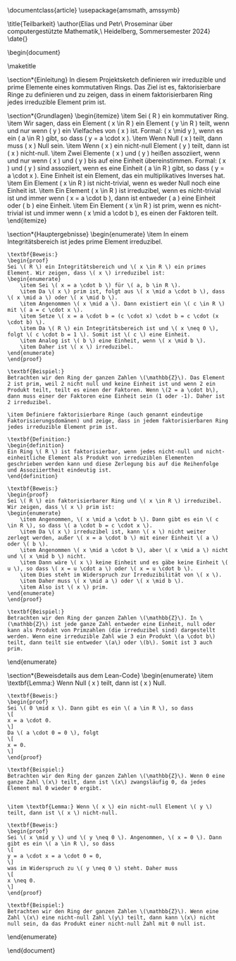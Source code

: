 \documentclass{article}
\usepackage{amsmath, amssymb}

\title{Teilbarkeit}
\author{Elias und Petr\\
Proseminar über computergestützte Mathematik,\\
Heidelberg, Sommersemester 2024}
\date{}

\begin{document}

\maketitle

\section*{Einleitung}
In diesem Projektsketch definieren wir irreduzible und prime Elemente eines kommutativen Rings. Das Ziel ist es, faktorisierbare Ringe zu definieren und zu zeigen, dass in einem faktorisierbaren Ring jedes irreduzible Element prim ist.

\section*{Grundlagen}
\begin{itemize}
    \item Sei \( R \) ein kommutativer Ring.
    \item Wir sagen, dass ein Element \( x \in R \) ein Element \( y \in R \) teilt, wenn und nur wenn \( y \) ein Vielfaches von \( x \) ist. Formal: \( x \mid y \), wenn es ein \( a \in R \) gibt, so dass \( y = a \cdot x \).
    \item Wenn Null \( x \) teilt, dann muss \( x \) Null sein.
    \item Wenn \( x \) ein nicht-null Element \( y \) teilt, dann ist \( x \) nicht-null.
    \item Zwei Elemente \( x \) und \( y \) heißen assoziiert, wenn und nur wenn \( x \) und \( y \) bis auf eine Einheit übereinstimmen. Formal: \( x \) und \( y \) sind assoziiert, wenn es eine Einheit \( a \in R \) gibt, so dass \( y = a \cdot x \). Eine Einheit ist ein Element, das ein multiplikatives Inverses hat.
    \item Ein Element \( x \in R \) ist nicht-trivial, wenn es weder Null noch eine Einheit ist.
    \item Ein Element \( x \in R \) ist irreduzibel, wenn es nicht-trivial ist und immer wenn \( x = a \cdot b \), dann ist entweder \( a \) eine Einheit oder \( b \) eine Einheit.
    \item Ein Element \( x \in R \) ist prim, wenn es nicht-trivial ist und immer wenn \( x \mid a \cdot b \), es einen der Faktoren teilt.
\end{itemize}

\section*{Hauptergebnisse}
\begin{enumerate}
    \item In einem Integritätsbereich ist jedes prime Element irreduzibel.
    
    \textbf{Beweis:}
    \begin{proof}
    Sei \( R \) ein Integritätsbereich und \( x \in R \) ein primes Element. Wir zeigen, dass \( x \) irreduzibel ist:
    \begin{enumerate}
        \item Sei \( x = a \cdot b \) für \( a, b \in R \).
        \item Da \( x \) prim ist, folgt aus \( x \mid a \cdot b \), dass \( x \mid a \) oder \( x \mid b \).
        \item Angenommen \( x \mid a \). Dann existiert ein \( c \in R \) mit \( a = c \cdot x \).
        \item Setze \( x = a \cdot b = (c \cdot x) \cdot b = c \cdot (x \cdot b) \).
        \item Da \( R \) ein Integritätsbereich ist und \( x \neq 0 \), folgt \( c \cdot b = 1 \). Somit ist \( c \) eine Einheit.
        \item Analog ist \( b \) eine Einheit, wenn \( x \mid b \).
        \item Daher ist \( x \) irreduzibel.
    \end{enumerate}
    \end{proof}
    
    \textbf{Beispiel:} 
    Betrachten wir den Ring der ganzen Zahlen \(\mathbb{Z}\). Das Element 2 ist prim, weil 2 nicht null und keine Einheit ist und wenn 2 ein Produkt teilt, teilt es einen der Faktoren. Wenn \(2 = a \cdot b\), dann muss einer der Faktoren eine Einheit sein (1 oder -1). Daher ist 2 irreduzibel.

    \item Definiere faktorisierbare Ringe (auch genannt eindeutige Faktorisierungsdomänen) und zeige, dass in jedem faktorisierbaren Ring jedes irreduzible Element prim ist.
    
    \textbf{Definition:}
    \begin{definition}
    Ein Ring \( R \) ist faktorisierbar, wenn jedes nicht-null und nicht-einheitliche Element als Produkt von irreduziblen Elementen geschrieben werden kann und diese Zerlegung bis auf die Reihenfolge und Assoziiertheit eindeutig ist.
    \end{definition}
    
    \textbf{Beweis:}
    \begin{proof}
    Sei \( R \) ein faktorisierbarer Ring und \( x \in R \) irreduzibel. Wir zeigen, dass \( x \) prim ist:
    \begin{enumerate}
        \item Angenommen, \( x \mid a \cdot b \). Dann gibt es ein \( c \in R \), so dass \( a \cdot b = c \cdot x \).
        \item Da \( x \) irreduzibel ist, kann \( x \) nicht weiter zerlegt werden, außer \( x = a \cdot b \) mit einer Einheit \( a \) oder \( b \).
        \item Angenommen \( x \mid a \cdot b \), aber \( x \mid a \) nicht und \( x \mid b \) nicht.
        \item Dann wäre \( x \) keine Einheit und es gäbe keine Einheit \( u \), so dass \( x = u \cdot a \) oder \( x = u \cdot b \).
        \item Dies steht im Widerspruch zur Irreduzibilität von \( x \).
        \item Daher muss \( x \mid a \) oder \( x \mid b \).
        \item Also ist \( x \) prim.
    \end{enumerate}
    \end{proof}
    
    \textbf{Beispiel:} 
    Betrachten wir den Ring der ganzen Zahlen \(\mathbb{Z}\). In \(\mathbb{Z}\) ist jede ganze Zahl entweder eine Einheit, null oder kann als Produkt von Primzahlen (die irreduzibel sind) dargestellt werden. Wenn eine irreduzible Zahl wie 3 ein Produkt \(a \cdot b\) teilt, dann teilt sie entweder \(a\) oder \(b\). Somit ist 3 auch prim.
    
\end{enumerate}

\section*{Beweisdetails aus dem Lean-Code}
\begin{enumerate}
    \item \textbf{Lemma:} Wenn Null \( x \) teilt, dann ist \( x \) Null.
    
    \textbf{Beweis:}
    \begin{proof}
    Sei \( 0 \mid x \). Dann gibt es ein \( a \in R \), so dass
    \[
    x = a \cdot 0.
    \]
    Da \( a \cdot 0 = 0 \), folgt
    \[
    x = 0.
    \]
    \end{proof}
    
    \textbf{Beispiel:} 
    Betrachten wir den Ring der ganzen Zahlen \(\mathbb{Z}\). Wenn 0 eine ganze Zahl \(x\) teilt, dann ist \(x\) zwangsläufig 0, da jedes Element mal 0 wieder 0 ergibt.
    

    \item \textbf{Lemma:} Wenn \( x \) ein nicht-null Element \( y \) teilt, dann ist \( x \) nicht-null.
    
    \textbf{Beweis:}
    \begin{proof}
    Sei \( x \mid y \) und \( y \neq 0 \). Angenommen, \( x = 0 \). Dann gibt es ein \( a \in R \), so dass
    \[
    y = a \cdot x = a \cdot 0 = 0,
    \]
    was im Widerspruch zu \( y \neq 0 \) steht. Daher muss
    \[
    x \neq 0.
    \]
    \end{proof}
    
    \textbf{Beispiel:} 
    Betrachten wir den Ring der ganzen Zahlen \(\mathbb{Z}\). Wenn eine Zahl \(x\) eine nicht-null Zahl \(y\) teilt, dann kann \(x\) nicht null sein, da das Produkt einer nicht-null Zahl mit 0 null ist.
    
\end{enumerate}

\end{document}
